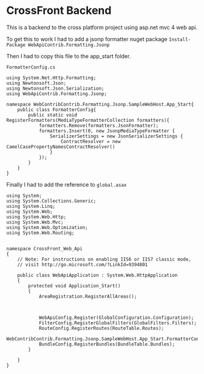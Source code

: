 CrossFront Backend
===================

This is a backend to the cross platform project using asp.net mvc 4 web api. 


To get this to work I had to add a jsonp formatter nuget package `Install-Package WebApiContrib.Formatting.Jsonp`

Then I had to copy this file to the app_start folder.

`FormatterConfig.cs`

```
using System.Net.Http.Formatting;
using Newtonsoft.Json;
using Newtonsoft.Json.Serialization;
using WebApiContrib.Formatting.Jsonp;

namespace WebContribContrib.Formatting.Jsonp.SampleWebHost.App_Start{
	public class FormatterConfig{
		public static void RegisterFormatters(MediaTypeFormatterCollection formatters){
			formatters.Remove(formatters.JsonFormatter);
			formatters.Insert(0, new JsonpMediaTypeFormatter {
				SerializerSettings = new JsonSerializerSettings {
					ContractResolver = new CamelCasePropertyNamesContractResolver()
				}
			});
		}
	}
}
```


Finally I had to add the reference to `global.asax`

```
using System;
using System.Collections.Generic;
using System.Linq;
using System.Web;
using System.Web.Http;
using System.Web.Mvc;
using System.Web.Optimization;
using System.Web.Routing;


namespace CrossFront_Web_Api
{
    // Note: For instructions on enabling IIS6 or IIS7 classic mode, 
    // visit http://go.microsoft.com/?LinkId=9394801

    public class WebApiApplication : System.Web.HttpApplication
    {
        protected void Application_Start()
        {
            AreaRegistration.RegisterAllAreas();

            
            
            WebApiConfig.Register(GlobalConfiguration.Configuration);
            FilterConfig.RegisterGlobalFilters(GlobalFilters.Filters);
            RouteConfig.RegisterRoutes(RouteTable.Routes);
            WebContribContrib.Formatting.Jsonp.SampleWebHost.App_Start.FormatterConfig.RegisterFormatters(GlobalConfiguration.Configuration.Formatters);
            BundleConfig.RegisterBundles(BundleTable.Bundles);
        }

    }
}
```